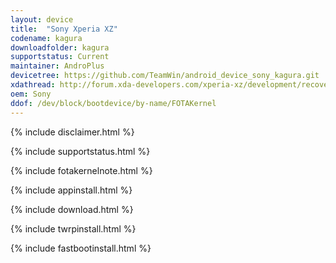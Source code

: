 ```yaml
---
layout: device
title:  "Sony Xperia XZ"
codename: kagura
downloadfolder: kagura
supportstatus: Current
maintainer: AndroPlus
devicetree: https://github.com/TeamWin/android_device_sony_kagura.git
xdathread: http://forum.xda-developers.com/xperia-xz/development/recovery-twrp-3-0-2-0-touch-recovery-t3476202/
oem: Sony
ddof: /dev/block/bootdevice/by-name/FOTAKernel
---
```


{% include disclaimer.html %}

{% include supportstatus.html %}

{% include fotakernelnote.html %}

{% include appinstall.html %}

{% include download.html %}

{% include twrpinstall.html %}

{% include fastbootinstall.html %}
